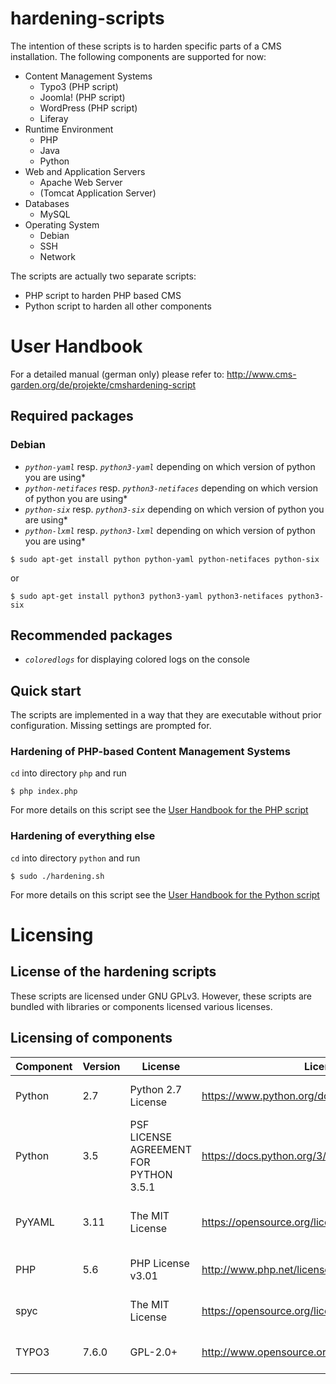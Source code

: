 # hardening-scripts
The intention of these scripts is to harden specific parts of a CMS installation. The following components are supported for now:

* Content Management Systems
    * Typo3 (PHP script)
    * Joomla! (PHP script)
    * WordPress (PHP script)
    * Liferay
* Runtime Environment
    * PHP
    * Java
    * Python
* Web and Application Servers
    * Apache Web Server
    * (Tomcat Application Server)
* Databases
    * MySQL
* Operating System
    * Debian
    * SSH
    * Network

The scripts are actually two separate scripts:

* PHP script to harden PHP based CMS
* Python script to harden all other components

# User Handbook

For a detailed manual (german only) please refer to: http://www.cms-garden.org/de/projekte/cmshardening-script

## Required packages

### Debian

* *`python-yaml`* resp. *`python3-yaml`* depending on which version of python you are using*
* *`python-netifaces`* resp. *`python3-netifaces`* depending on which version of python you are using*
* *`python-six`* resp. *`python3-six`* depending on which version of python you are using*
* *`python-lxml`* resp. *`python3-lxml`* depending on which version of python you are using*

```
$ sudo apt-get install python python-yaml python-netifaces python-six
```

or

```
$ sudo apt-get install python3 python3-yaml python3-netifaces python3-six
```

## Recommended packages

* *`coloredlogs`* for displaying colored logs on the console

## Quick start
The scripts are implemented in a way that they are executable without prior configuration. Missing settings are prompted for.
### Hardening of PHP-based Content Management Systems

`cd` into directory `php` and run
```
$ php index.php
```  
For more details on this script see the [User Handbook for the PHP script](php\README.md)

### Hardening of everything else

`cd` into directory `python` and run
```
$ sudo ./hardening.sh
```
For more details on this script see the [User Handbook for the Python script](python\README.md)

# Licensing
## License of the hardening scripts
These scripts are licensed under GNU GPLv3. However, these scripts are bundled with libraries or components licensed various licenses.
## Licensing of components
| Component | Version | License | License URL | Usage | Source |
|-|-|-|-|-|-|
| Python | 2.7 | Python 2.7 License | https://www.python.org/download/releases/2.7/license/ | Interpreter for Python scripts | |
| Python | 3.5 | PSF LICENSE AGREEMENT FOR PYTHON 3.5.1 | https://docs.python.org/3/license.html | Interpreter for Python scripts | |
| PyYAML | 3.11 | The MIT License | https://opensource.org/licenses/MIT | Parsing of YAML files in Python scripts | |
| PHP | 5.6 | PHP License v3.01	| http://www.php.net/license/3_01.txt | Interpreter for PHP scripts | |
| spyc | | The MIT License | https://opensource.org/licenses/MIT | Parsing of YAML files in PHP scripts | https://github.com/mustangostang/spyc/ |
| TYPO3 | 7.6.0 | GPL-2.0+ | http://www.opensource.org/licenses/gpl-license.php | Parsing of TYPO3 configuration | https://typo3.org/download/ |
